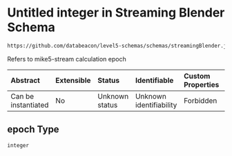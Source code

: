 # Untitled integer in Streaming Blender Schema

```txt
https://github.com/databeacon/level5-schemas/schemas/streamingBlender.json#/properties/nct/properties/epoch
```

Refers to mike5-stream calculation epoch

| Abstract            | Extensible | Status         | Identifiable            | Custom Properties | Additional Properties | Access Restrictions | Defined In                                                                 |
| :------------------ | :--------- | :------------- | :---------------------- | :---------------- | :-------------------- | :------------------ | :------------------------------------------------------------------------- |
| Can be instantiated | No         | Unknown status | Unknown identifiability | Forbidden         | Allowed               | none                | [blender.schema.json\*](../out/blender.schema.json "open original schema") |

## epoch Type

`integer`

